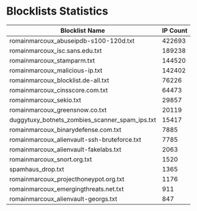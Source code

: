 # Blocklists Statistics
| Blocklist Name | IP Count |
|----|----|
| romainmarcoux_abuseipdb-s100-120d.txt | 422693 |
| romainmarcoux_isc.sans.edu.txt | 189238 |
| romainmarcoux_stamparm.txt | 144520 |
| romainmarcoux_malicious-ip.txt | 142402 |
| romainmarcoux_blocklist.de-all.txt | 76226 |
| romainmarcoux_cinsscore.com.txt | 64473 |
| romainmarcoux_sekio.txt | 29857 |
| romainmarcoux_greensnow.co.txt | 20119 |
| duggytuxy_botnets_zombies_scanner_spam_ips.txt | 15417 |
| romainmarcoux_binarydefense.com.txt | 7885 |
| romainmarcoux_alienvault-ssh-bruteforce.txt | 7785 |
| romainmarcoux_alienvault-fakelabs.txt | 2063 |
| romainmarcoux_snort.org.txt | 1520 |
| spamhaus_drop.txt | 1365 |
| romainmarcoux_projecthoneypot.org.txt | 1176 |
| romainmarcoux_emergingthreats.net.txt | 911 |
| romainmarcoux_alienvault-georgs.txt | 847 |
